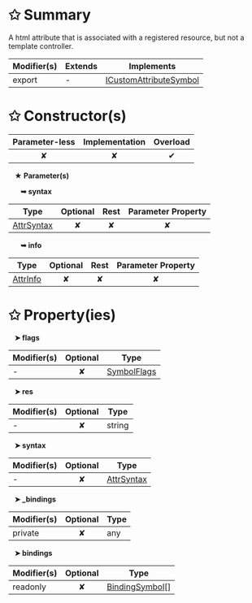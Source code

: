 # &#10025; Summary

A html attribute that is associated with a registered resource, but not a template controller.

| Modifier(s)                            | Extends                      | Implements                                    |
|----------------------------------------|------------------------------|-----------------------------------------------|
| export | - | [ICustomAttributeSymbol](/jit/interface/semantic-model/icustomattributesymbol) |

# &#10025; Constructor(s)

| Parameter-less                         | Implementation                          | Overload                          |
|:--------------------------------------:|:---------------------------------------:|:---------------------------------:|
| ✘ | ✘ | ✔ |

&nbsp;&nbsp; **&#9733; Parameter(s)**

&nbsp;&nbsp;&nbsp;&nbsp;&nbsp; **&#10149; syntax**

| Type                        | Optional                           | Rest                          | Parameter Property                          |
|-----------------------------|:----------------------------------:|:-----------------------------:|:-------------------------------------------:|
| [AttrSyntax](/jit/class/ast/attrsyntax) | ✘  | ✘ | ✘ |

&nbsp;&nbsp;&nbsp;&nbsp;&nbsp; **&#10149; info**

| Type                        | Optional                           | Rest                          | Parameter Property                          |
|-----------------------------|:----------------------------------:|:-----------------------------:|:-------------------------------------------:|
| [AttrInfo](/jit/class/resource-model/attrinfo) | ✘  | ✘ | ✘ |

# &#10025; Property(ies)

&nbsp;&nbsp; **&#10148; flags**

| Modifier(s)                               | Optional                           | Type                         |
|-------------------------------------------|:----------------------------------:|------------------------------|
| - | ✘ | [SymbolFlags](/jit/enum/semantic-model/symbolflags) |

&nbsp;&nbsp; **&#10148; res**

| Modifier(s)                               | Optional                           | Type                         |
|-------------------------------------------|:----------------------------------:|------------------------------|
| - | ✘ | string |

&nbsp;&nbsp; **&#10148; syntax**

| Modifier(s)                               | Optional                           | Type                         |
|-------------------------------------------|:----------------------------------:|------------------------------|
| - | ✘ | [AttrSyntax](/jit/class/ast/attrsyntax) |

&nbsp;&nbsp; **&#10148; &#95;bindings**

| Modifier(s)                               | Optional                           | Type                         |
|-------------------------------------------|:----------------------------------:|------------------------------|
| private | ✘ | any |

&nbsp;&nbsp; **&#10148; bindings**

| Modifier(s)                               | Optional                           | Type                         |
|-------------------------------------------|:----------------------------------:|------------------------------|
| readonly | ✘ | [BindingSymbol](/jit/class/semantic-model/bindingsymbol)[] |